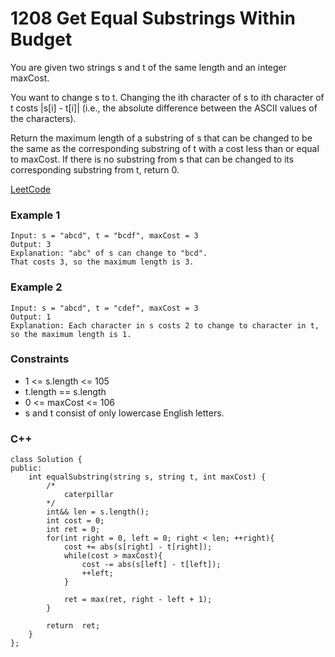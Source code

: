 # 1208 Get Equal Substrings Within Budget

You are given two strings s and t of the same length and an integer maxCost.

You want to change s to t. Changing the ith character of s to ith character of t costs |s[i] - t[i]| (i.e., the absolute difference between the ASCII values of the characters).

Return the maximum length of a substring of s that can be changed to be the same as the corresponding substring of t with a cost less than or equal to maxCost. If there is no substring from s that can be changed to its corresponding substring from t, return 0.
 
[LeetCode](https://leetcode.cn/problems/remove-all-adjacent-duplicates-in-string-ii/)

### Example 1

```
Input: s = "abcd", t = "bcdf", maxCost = 3
Output: 3
Explanation: "abc" of s can change to "bcd".
That costs 3, so the maximum length is 3.
```

### Example 2

```
Input: s = "abcd", t = "cdef", maxCost = 3
Output: 1
Explanation: Each character in s costs 2 to change to character in t,  so the maximum length is 1.
```

### Constraints

* 1 <= s.length <= 105
* t.length == s.length
* 0 <= maxCost <= 106
* s and t consist of only lowercase English letters.

### C++ 

```
class Solution {
public:
    int equalSubstring(string s, string t, int maxCost) {
        /*
            caterpillar 
        */
        int&& len = s.length();
        int cost = 0;
        int ret = 0;
        for(int right = 0, left = 0; right < len; ++right){
            cost += abs(s[right] - t[right]);
            while(cost > maxCost){
                cost -= abs(s[left] - t[left]);
                ++left;
            }

            ret = max(ret, right - left + 1);
        }
        
        return  ret;
    }
};
```